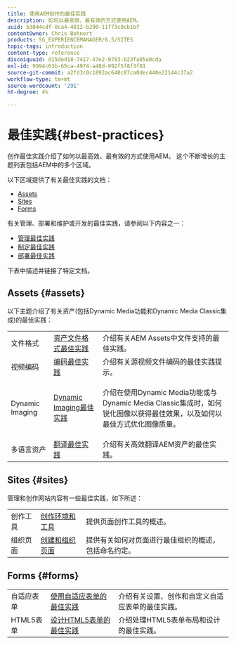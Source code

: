 ```yaml
---
title: 使用AEM创作的最佳实践
description: 如何以最高效、最有效的方式使用AEM。
uuid: b3044cdf-8ca4-4012-b290-11f73c0cb1bf
contentOwner: Chris Bohnert
products: SG_EXPERIENCEMANAGER/6.5/SITES
topic-tags: introduction
content-type: reference
discoiquuid: d15ded18-7417-47e2-9783-b23fa05a0cda
exl-id: 9994c63b-65ca-4974-a48d-992f5f8f3f01
source-git-commit: a2fd3c0c1892ac648c87ca0dec440e22144c37a2
workflow-type: tm+mt
source-wordcount: '291'
ht-degree: 4%

---
```


# 最佳实践{#best-practices}

创作最佳实践介绍了如何以最高效、最有效的方式使用AEM。 这个不断增长的主题列表包括AEM中的多个区域。

以下区域提供了有关最佳实践的文档：

* [Assets](#assets)
* [Sites](#sites)
* [Forms](#forms)

有关管理、部署和维护或开发的最佳实践，请参阅以下内容之一：

* [管理最佳实践](/help/sites-administering/administer-best-practices.md)
* [制定最佳实践](/help/sites-developing/best-practices.md)
* [部署最佳实践](/help/sites-deploying/best-practices.md)

下表中描述并链接了特定文档。

## Assets {#assets}

以下主题介绍了有关资产(包括Dynamic Media功能和Dynamic Media Classic集成)的最佳实践：

<table>
 <tbody>
  <tr>
   <td>文件格式</td>
   <td><a href="/help/assets/assets-file-format-best-practices.md">资产文件格式最佳实践</a></td>
   <td>介绍有关AEM Assets中文件支持的最佳实践。</td>
  </tr>
  <tr>
   <td>视频编码</td>
   <td><a href="/help/assets/video.md#best-practices-for-encoding-videos">编码最佳实践</a></td>
   <td>介绍有关源视频文件编码的最佳实践提示。</td>
  </tr>
  <tr>
   <td>Dynamic Imaging</td>
   <td><a href="/help/assets/best-practices-for-optimizing-the-quality-of-your-images.md">Dynamic Imaging最佳实践</a></td>
   <td><p>介绍在使用Dynamic Media功能或与Dynamic Media Classic集成时，如何锐化图像以获得最佳效果，以及如何以最佳方式优化图像质量。 </p> </td>
  </tr>
  <tr>
   <td>多语言资产</td>
   <td><a href="/help/assets/best-practices-for-translating-assets-efficiently.md">翻译最佳实践</a></td>
   <td>介绍有关高效翻译AEM资产的最佳实践。</td>
  </tr>
 </tbody>
</table>

## Sites {#sites}

管理和创作网站内容有一些最佳实践，如下所述：

|  |  |  |
|---|---|---|
| 创作工具 | [创作环境和工具](/help/sites-authoring/author-environment-tools.md) | 提供页面创作工具的概述。 |
| 组织页面 | [创建和组织页面](/help/sites-authoring/managing-pages.md) | 提供有关如何对页面进行最佳组织的概述，包括命名约定。 |

## Forms {#forms}

|  |  |  |
|---|---|---|
| 自适应表单 | [使用自适应表单的最佳实践](/help/forms/using/adaptive-forms-best-practices.md) | 介绍有关设置、创作和自定义自适应表单的最佳实践。 |
| HTML5表单 | [设计HTML5表单的最佳实践](/help/forms/using/best-practices-for-html5-forms.md) | 介绍处理HTML5表单布局和设计的最佳实践。 |
